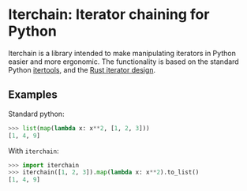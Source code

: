 Iterchain: Iterator chaining for Python
=======================================

Iterchain is a library intended to make manipulating iterators in Python easier and more ergonomic.
The functionality is based on the standard Python [itertools](https://docs.python.org/3/library/itertools.html), and the [Rust iterator design](https://doc.rust-lang.org/std/iter/index.html).



Examples
--------

Standard python:
```python
>>> list(map(lambda x: x**2, [1, 2, 3]))
[1, 4, 9]
```

With `iterchain`:
```python
>>> import iterchain
>>> iterchain([1, 2, 3]).map(lambda x: x**2).to_list()
[1, 4, 9]
```
